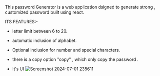 This password Generator is a web application dsigned to generate strong , customized password built using react.

ITS FEATURES:-
- letter limit between 6 to 20.
- automatic inclusion of alphabet.
- Optional inclusion for number and special characters.
- there is a copy option "copy" , which only copy the password .

- It's UI
![Screenshot 2024-07-01 235611](https://github.com/Amarkr1717/passwordGenerator/assets/141627570/0bd22b22-3a6f-4d26-b4aa-103559b4ded7)
